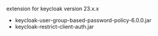 extension for keycloak version 23.x.x
- keycloak-user-group-based-password-policy-6.0.0.jar
- keycloak-restrict-client-auth.jar

